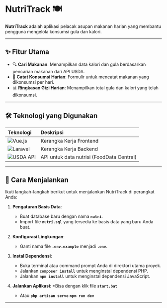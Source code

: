 # NutriTrack 🍽️

**NutriTrack** adalah aplikasi pelacak asupan makanan harian yang membantu pengguna mengelola konsumsi gula dan kalori.

---

## ✨ Fitur Utama

* 🔍 **Cari Makanan**: Menampilkan data kalori dan gula berdasarkan pencarian makanan dari API USDA.
* 🧾 **Catat Konsumsi Harian**: Formulir untuk mencatat makanan yang dikonsumsi per hari.
* 📊 **Ringkasan Gizi Harian**: Menampilkan total gula dan kalori yang telah dikonsumsi.

---

## 🛠️ Teknologi yang Digunakan

| Teknologi | Deskripsi |
| :--------- | :---------- |
| ![Vue.js](https://img.shields.io/badge/Vue.js-35495E?style=for-the-badge&logo=vue.js&logoColor=4FC08D) | Kerangka Kerja Frontend |
| ![Laravel](https://img.shields.io/badge/Laravel-FF2D20?style=for-the-badge&logo=laravel&logoColor=white) | Kerangka Kerja Backend |
| ![USDA API](https://img.shields.io/badge/USDA%20API-FFD700?style=for-the-badge&logo=data&logoColor=black) | API untuk data nutrisi (FoodData Central) |

---

## 🚀 Cara Menjalankan

Ikuti langkah-langkah berikut untuk menjalankan NutriTrack di perangkat Anda:

1.  **Pengaturan Basis Data**:
    * Buat database baru dengan nama **`nutri`**.
    * Import file **`nutri.sql`** yang tersedia ke basis data yang baru Anda buat.

2.  **Konfigurasi Lingkungan**:
    * Ganti nama file **`.env.example`** menjadi **`.env`**.

3.  **Instal Dependensi**:
    * Buka terminal atau command prompt Anda di direktori utama proyek.
    * Jalankan **`composer install`** untuk menginstal dependensi PHP.
    * Jalankan **`npm install`** untuk menginstal dependensi JavaScript.

4.  **Jalankan Aplikasi**:
    *Bisa dengan klik file **`start.bat`**
	* Atau
       **`php artisan serve`**
       **`npm run dev`**

---
